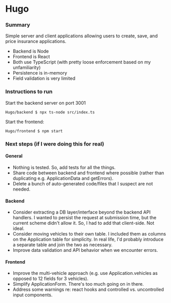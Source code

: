 # Hugo

### Summary
Simple server and client applications allowing users to create, save, and price insurance applications.
- Backend is Node
- Frontend is React
- Both use TypeScript (with pretty loose enforcement based on my unfamiliarity)
- Persistence is in-memory
- Field validation is very limited

### Instructions to run
Start the backend server on port 3001
```
Hugo/backend $ npx ts-node src/index.ts
```

Start the frontend:
```
Hugo/frontend $ npm start
```

### Next steps (if I were doing this for real)

#### General
- Nothing is tested. So, add tests for all the things.
- Share code between backend and frontend where possible (rather than duplicating e.g. ApplicationData and getErrors).
- Delete a bunch of auto-generated code/files that I suspect are not needed.

#### Backend
- Consider extracting a DB layer/interface beyond the backend API handlers. I wanted to persist the request at submission time, but the current scheme didn't allow it. So, I had to add that client-side. Not ideal.
- Consider moving vehicles to their own table. I included them as columns on the Application table for simplicity. In real life, I'd probably introduce a separate table and join the two as necessary.
- Improve data validation and API behavior when we encounter errors.

#### Frontend
- Improve the multi-vehicle approach (e.g. use Application.vehicles as opposed to 12 fields for 3 vehicles).
- Simplify ApplicationForm. There's too much going on in there.
- Address some warnings re: react hooks and controlled vs. uncontrolled input components.